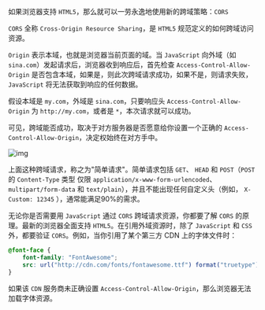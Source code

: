 如果浏览器支持 ```HTML5```，那么就可以一劳永逸地使用新的跨域策略：```CORS```

```CORS``` 全称 ```Cross-Origin Resource Sharing```，是 ```HTML5``` 规范定义的如何跨域访问资源。

```Origin``` 表示本域，也就是浏览器当前页面的域。当 ```JavaScript``` 向外域（如 ```sina.com```）发起请求后，浏览器收到响应后，首先检查 ```Access-Control-Allow-Origin``` 是否包含本域，如果是，则此次跨域请求成功，如果不是，则请求失败，```JavaScript``` 将无法获取到响应的任何数据。



假设本域是 ```my.com```，外域是 ```sina.com```，只要响应头 ```Access-Control-Allow-Origin``` 为 ```http://my.com```，或者是 ```*```，本次请求就可以成功。

可见，跨域能否成功，取决于对方服务器是否愿意给你设置一个正确的 ```Access-Control-Allow-Origin```，决定权始终在对方手中。

![img](http://www.liaoxuefeng.com/files/attachments/00143640805071744d58164a40e42ef92b9973824451595000/l)

上面这种跨域请求，称之为"简单请求"。简单请求包括 ```GET```、 ```HEAD``` 和 ```POST```（```POST``` 的 ```Content-Type``` 类型
仅限 ```application/x-www-form-urlencoded```、 ```multipart/form-data``` 和 ```text/plain```），并且不能出现任何自定义头（例如， ```X-Custom: 12345``` ），通常能满足90%的需求。

无论你是否需要用 ```JavaScript``` 通过 ```CORS``` 跨域请求资源，你都要了解 ```CORS``` 的原理。最新的浏览器全面支持 ```HTML5```。在引用外域资源时，除了 ```JavaScript``` 和 ```CSS``` 外，都要验证 ```CORS```。例如，当你引用了某个第三方 CDN 上的字体文件时：

```css
@font-face {
    font-family: "FontAwesome";
    src: url("http://cdn.com/fonts/fontawesome.ttf") format("truetype");
}
```

如果该 ```CDN``` 服务商未正确设置 ```Access-Control-Allow-Origin```，那么浏览器无法加载字体资源。
